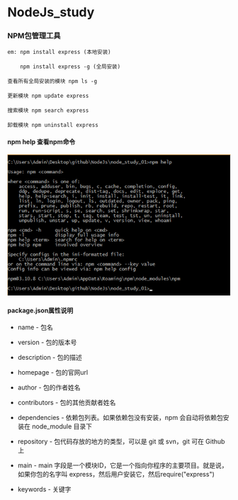 # NodeJs_study

### NPM包管理工具

    em: npm install express (本地安装)

        npm install express -g (全局安装)

    查看所有全局安装的模块 npm ls -g

    更新模块 npm update express

    搜索模块 npm search express

    卸载模块 npm uninstall express

#### npm help 查看npm命令

![npmCmd](https://github.com/Asunny-ren/NodeJs/blob/master/node_study_01/npmCmd.png)

#### package.json属性说明

* name - 包名

* version - 包的版本号

* description - 包的描述

* homepage - 包的官网url

* author - 包的作者姓名

* contributors - 包的其他贡献者姓名

* dependencies - 依赖包列表。如果依赖包没有安装，npm 会自动将依赖包安装在 node_module 目录下

* repository - 包代码存放的地方的类型，可以是 git 或 svn，git 可在 Github 上

* main - main 字段是一个模块ID，它是一个指向你程序的主要项目。就是说，如果你包的名字叫 express，然后用户安装它，然后require("express")

* keywords - 关键字
